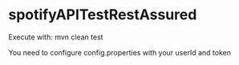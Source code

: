 # spotifyAPITestRestAssured

Execute with: mvn clean test

You need to configure config.properties with your userId and token
